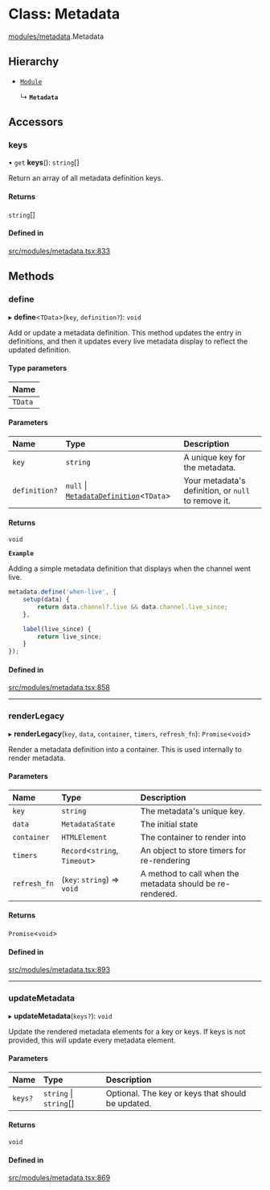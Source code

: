 # Class: Metadata

[modules/metadata](../modules/modules_metadata.md).Metadata

## Hierarchy

- [`Module`](utilities_module_Module.md)

  ↳ **`Metadata`**

## Accessors

### keys

• `get` **keys**(): `string`[]

Return an array of all metadata definition keys.

#### Returns

`string`[]

#### Defined in

[src/modules/metadata.tsx:833](https://github.com/FrankerFaceZ/FrankerFaceZ/blob/master/src/modules/metadata.tsx#L833)

## Methods

### define

▸ **define**\<`TData`\>(`key`, `definition?`): `void`

Add or update a metadata definition. This method updates the entry
in definitions, and then it updates every live metadata
display to reflect the updated definition.

#### Type parameters

| Name |
| :------ |
| `TData` |

#### Parameters

| Name | Type | Description |
| :------ | :------ | :------ |
| `key` | `string` | A unique key for the metadata. |
| `definition?` | ``null`` \| [`MetadataDefinition`](../modules/modules_metadata.md#metadatadefinition)\<`TData`\> | Your metadata's definition, or `null` to remove it. |

#### Returns

`void`

**`Example`**

Adding a simple metadata definition that displays when the channel went live.
```typescript
metadata.define('when-live', {
    setup(data) {
        return data.channel?.live && data.channel.live_since;
    },

    label(live_since) {
        return live_since;
    }
});
```

#### Defined in

[src/modules/metadata.tsx:858](https://github.com/FrankerFaceZ/FrankerFaceZ/blob/master/src/modules/metadata.tsx#L858)

___

### renderLegacy

▸ **renderLegacy**(`key`, `data`, `container`, `timers`, `refresh_fn`): `Promise`\<`void`\>

Render a metadata definition into a container. This is used
internally to render metadata.

#### Parameters

| Name | Type | Description |
| :------ | :------ | :------ |
| `key` | `string` | The metadata's unique key. |
| `data` | `MetadataState` | The initial state |
| `container` | `HTMLElement` | The container to render into |
| `timers` | `Record`\<`string`, `Timeout`\> | An object to store timers for re-rendering |
| `refresh_fn` | (`key`: `string`) => `void` | A method to call when the metadata should be re-rendered. |

#### Returns

`Promise`\<`void`\>

#### Defined in

[src/modules/metadata.tsx:893](https://github.com/FrankerFaceZ/FrankerFaceZ/blob/master/src/modules/metadata.tsx#L893)

___

### updateMetadata

▸ **updateMetadata**(`keys?`): `void`

Update the rendered metadata elements for a key or keys. If keys
is not provided, this will update every metadata element.

#### Parameters

| Name | Type | Description |
| :------ | :------ | :------ |
| `keys?` | `string` \| `string`[] | Optional. The key or keys that should be updated. |

#### Returns

`void`

#### Defined in

[src/modules/metadata.tsx:869](https://github.com/FrankerFaceZ/FrankerFaceZ/blob/master/src/modules/metadata.tsx#L869)
